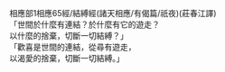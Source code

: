 相應部1相應65經/結縛經(諸天相應/有偈篇/祇夜)(莊春江譯)  
「世間於什麼有連結？於什麼有它的遊走？  
以什麼的捨棄，切斷一切結縛？」  
「歡喜是世間的連結，從尋有遊走，  
以渴愛的捨棄，切斷一切結縛。」  
  
  
